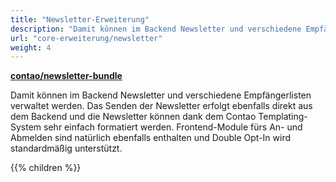 ```yaml
---
title: "Newsletter-Erweiterung"
description: "Damit können im Backend Newsletter und verschiedene Empfängerlisten verwaltet werden."
url: "core-erweiterung/newsletter"
weight: 4
---
```


**[contao/newsletter-bundle](https://packagist.org/packages/contao/newsletter-bundle)**

Damit können im Backend Newsletter und verschiedene Empfängerlisten verwaltet werden. Das Senden der Newsletter erfolgt 
ebenfalls direkt aus dem Backend und die Newsletter können dank dem Contao Templating-System sehr einfach formatiert 
werden. Frontend-Module fürs An- und Abmelden sind natürlich ebenfalls enthalten und Double Opt-In wird standardmäßig 
unterstützt.

{{% children %}}
